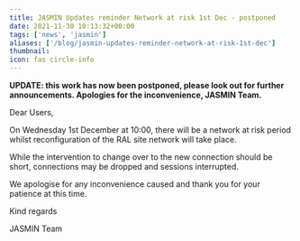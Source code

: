```yaml
---
title: JASMIN Updates reminder Network at risk 1st Dec - postponed
date: 2021-11-30 10:13:32+00:00
tags: ['news', 'jasmin']
aliases: ['/blog/jasmin-updates-reminder-network-at-risk-1st-dec']
thumbnail: 
icon: fas circle-info
---
```


**UPDATE: this work has now been postponed, please look out for further announcements. Apologies for the inconvenience, JASMIN Team.**


Dear Users,


On Wednesday 1st December at 10:00, there will be a network at risk period whilst reconfiguration of the RAL site network will take place.


While the intervention to change over to the new connection should be short, connections may be dropped and sessions interrupted.



We apologise for any inconvenience caused and thank you for your patience at this time.  




Kind regards


JASMIN Team


